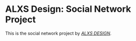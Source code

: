 # ALXS Design: Social Network Project

This is the social network project by
[*ALXS DESIGN*](http://www.alxs.co.uk/).
